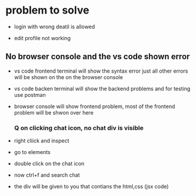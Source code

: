# problem to solve
- login with wrong deatil is allowed 

- edit profile not working

##  No browser console and the vs code shown error 

- vs code frontend terminal will show the syntax error just all other errors will be shown on the on the browser console 
- vs code backen terminal will show the backend problems and for testing use postman
- browser console will show frontend problem, most of the frontend problem will be shwon over here 
  
  ### Q on  clicking chat icon, no chat div is visible

- right cliick and inspect 
- go to elements 
- double click on the chat icon
- now ctrl+f and search chat 
- the div will be given to you that contians the html,css (jsx code)